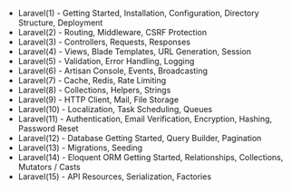 * Laravel(1) - Getting Started, Installation, Configuration, Directory Structure, Deployment
* Laravel(2) - Routing, Middleware, CSRF Protection
* Laravel(3) - Controllers, Requests, Responses
* Laravel(4) - Views, Blade Templates, URL Generation, Session
* Laravel(5) - Validation, Error Handling, Logging
* Laravel(6) - Artisan Console, Events, Broadcasting
* Laravel(7) - Cache, Redis, Rate Limiting
* Laravel(8) - Collections, Helpers, Strings
* Laravel(9) - HTTP Client, Mail, File Storage
* Laravel(10) - Localization, Task Scheduling, Queues
* Laravel(11) - Authentication, Email Verification, Encryption, Hashing, Password Reset
* Laravel(12) - Database Getting Started, Query Builder, Pagination
* Laravel(13) - Migrations, Seeding
* Laravel(14) - Eloquent ORM Getting Started, Relationships, Collections, Mutators / Casts
* Laravel(15) - API Resources, Serialization, Factories
